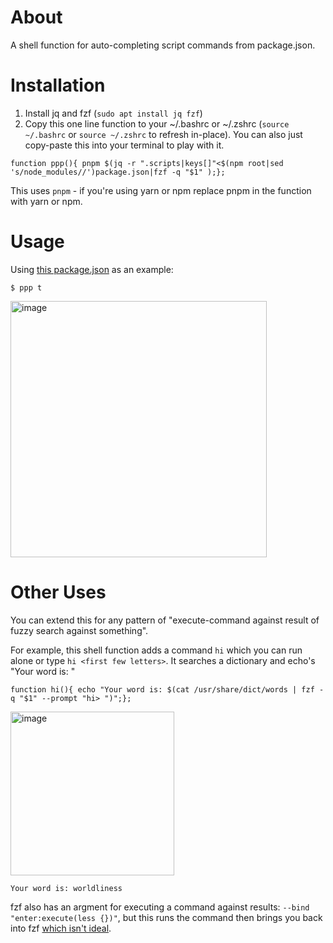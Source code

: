 # About

A shell function for auto-completing script commands from package.json.

# Installation

1. Install jq and fzf (`sudo apt install jq fzf`)
2. Copy this one line function to your ~/.bashrc or ~/.zshrc (`source ~/.bashrc` or `source ~/.zshrc` to refresh in-place).
   You can also just copy-paste this into your terminal to play with it.

```shell
function ppp(){ pnpm $(jq -r ".scripts|keys[]"<$(npm root|sed 's/node_modules//')package.json|fzf -q "$1" );};
```
This uses `pnpm` - if you're using yarn or npm replace pnpm in the function with yarn or npm.

# Usage

Using [this package.json](https://github.com/0xProject/tools/blob/development/package.json) as an example:

```shell
$ ppp t
```

<img width="410" alt="image" src="https://user-images.githubusercontent.com/84268/217463783-8f0c5b39-624a-443f-ae9b-082997030ee4.png">

# Other Uses

You can extend this for any pattern of "execute-command against result of fuzzy search against something".

For example, this shell function adds a command `hi` which you can run alone or type `hi <first few letters>`. It searches a dictionary and echo's "Your word is: <word>"

```shell
function hi(){ echo "Your word is: $(cat /usr/share/dict/words | fzf -q "$1" --prompt "hi> ")";};
```

 <img width="262" alt="image" src="https://user-images.githubusercontent.com/84268/217465082-9dac39cd-7b0b-4f3b-9bce-03b5b5968216.png">

```shell
Your word is: worldliness
```

fzf also has an argment for executing a command against results: `--bind "enter:execute(less {})"`, but this runs the command then brings you back into fzf [which isn't ideal](https://github.com/junegunn/fzf/issues/3159).
